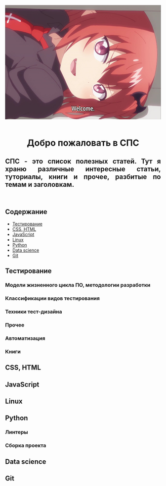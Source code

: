 <div align="center">
    <img width="640px" height="369px" src="media/welcome.jpg" alt="welcome">
    <br>
    <br>
    <h1> Добро пожаловать в СПС</h1>
    <div align="justify">     
        <h2> СПС - это список полезных статей. Тут я храню различные интересные статьи, туториалы, книги и прочее, разбитые по темам и заголовкам.</h2>
    </div>
    <br>
</div>

## Содержание 
- [Тестирование](#тестирование)
- [CSS, HTML](#css-html)
- [JavaScript](#javascript)
- [Linux](#linux)
- [Python](#python)
- [Data science](#data-science)
- [Git](#git)


## Тестирование
### Модели жизненного цикла ПО, методологии разработки
### Классификации видов тестирования
### Техники тест-дизайна
### Прочее
### Автоматизация
### Книги

## CSS, HTML


## JavaScript


## Linux


## Python
### Линтеры
### Сборка проекта

## Data science


## Git

